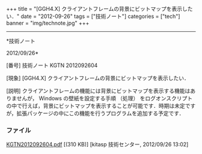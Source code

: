 ﻿+++
title = "[GGH4.X] クライアントフレームの背景にビットマップを表示したい．"
date = "2012-09-26"
tags = ["技術ノート"]
categories = ["tech"]
banner = "img/technote.jpg"
+++

-----------------------------------------------------------------------------------------------------------------------------

*技術ノート

2012/09/26*


[番号]
技術ノート KGTN 2012092604

[現象]
[GGH4.X] クライアントフレームの背景にビットマップを表示したい．

[説明]
クライアントフレームの機能には背景にビットマップを表示する機能はありませんが，
Windows の壁紙を設定する手順 （処理）
をログオンスクリプトの中で行えば，背景にビットマップを表示することが可能です．時期は未定ですが，拡張パッケージの中にこの機能を行うプログラムを追加する予定です．


### ファイル

 
 


[KGTN2012092604.pdf](http://techreport.kitasp.net/attachments/download/1010/KGTN2012092604.pdf)
 [(310 KB)] [kitasp 技術センター, 2012/09/26
13:02]


 


 

